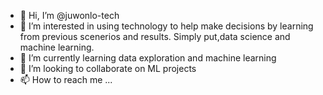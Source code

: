 - 👋 Hi, I’m @juwonlo-tech
- 👀 I’m interested in using technology to help make decisions by learning from previous scenerios and results. 
Simply put,data science and machine learning.
- 🌱 I’m currently learning data exploration and machine learning
- 💞️ I’m looking to collaborate on ML projects
- 📫 How to reach me ...

<!---
juwonlo-tech/juwonlo-tech is a ✨ special ✨ repository because its `README.md` (this file) appears on your GitHub profile.
You can click the Preview link to take a look at your changes.
--->

